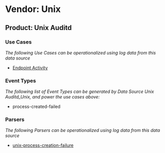 Vendor: Unix
============
Product: Unix Auditd
--------------------

### Use Cases

_The following Use Cases can be operationalized using log data from this data source_

* [Endpoint Activity](usecase_endpoint_activity.md)


### Event Types

_The following list of Event Types can be generated by Data Source Unix Auditd_Unix, and power the use cases above:_

- process-created-failed


### Parsers

_The following Parsers can be operationalized using log data from this data source_

* [unix-process-creation-failure](parserContent_unix-process-creation-failure.md)

